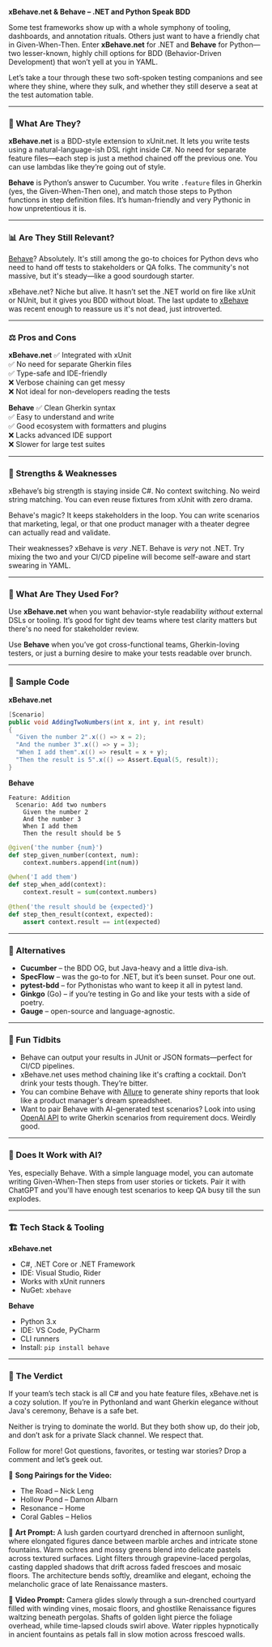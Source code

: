 **xBehave.net & Behave – .NET and Python Speak BDD**

Some test frameworks show up with a whole symphony of tooling, dashboards, and annotation rituals. Others just want to have a friendly chat in Given-When-Then. Enter **xBehave.net** for .NET and **Behave** for Python—two lesser-known, highly chill options for BDD (Behavior-Driven Development) that won’t yell at you in YAML.

Let’s take a tour through these two soft-spoken testing companions and see where they shine, where they sulk, and whether they still deserve a seat at the test automation table.

---

### 🧾 What Are They?

**xBehave.net** is a BDD-style extension to xUnit.net. It lets you write tests using a natural-language-ish DSL right inside C#. No need for separate feature files—each step is just a method chained off the previous one. You can use lambdas like they’re going out of style.

**Behave** is Python’s answer to Cucumber. You write `.feature` files in Gherkin (yes, the Given-When-Then one), and match those steps to Python functions in step definition files. It’s human-friendly and very Pythonic in how unpretentious it is.

---

### 📊 Are They Still Relevant?

[Behave](https://behave.readthedocs.io/en/latest/)? Absolutely. It's still among the go-to choices for Python devs who need to hand off tests to stakeholders or QA folks. The community's not massive, but it's steady—like a good sourdough starter.

xBehave.net? Niche but alive. It hasn’t set the .NET world on fire like xUnit or NUnit, but it gives you BDD without bloat. The last update to [xBehave](https://github.com/xbehave/xbehave.net) was recent enough to reassure us it's not dead, just introverted.

---

### ⚖️ Pros and Cons

**xBehave.net**
✅ Integrated with xUnit  
✅ No need for separate Gherkin files  
✅ Type-safe and IDE-friendly  
❌ Verbose chaining can get messy  
❌ Not ideal for non-developers reading the tests

**Behave**
✅ Clean Gherkin syntax  
✅ Easy to understand and write  
✅ Good ecosystem with formatters and plugins  
❌ Lacks advanced IDE support  
❌ Slower for large test suites

---

### 💪 Strengths & Weaknesses

xBehave’s big strength is staying inside C#. No context switching. No weird string matching. You can even reuse fixtures from xUnit with zero drama.

Behave's magic? It keeps stakeholders in the loop. You can write scenarios that marketing, legal, or that one product manager with a theater degree can actually read and validate.

Their weaknesses? xBehave is *very* .NET. Behave is *very* not .NET. Try mixing the two and your CI/CD pipeline will become self-aware and start swearing in YAML.

---

### 🧩 What Are They Used For?

Use **xBehave.net** when you want behavior-style readability *without* external DSLs or tooling. It’s good for tight dev teams where test clarity matters but there's no need for stakeholder review.

Use **Behave** when you’ve got cross-functional teams, Gherkin-loving testers, or just a burning desire to make your tests readable over brunch.

---

### 🧪 Sample Code

**xBehave.net**

```csharp
[Scenario]
public void AddingTwoNumbers(int x, int y, int result)
{
  "Given the number 2".x(() => x = 2);
  "And the number 3".x(() => y = 3);
  "When I add them".x(() => result = x + y);
  "Then the result is 5".x(() => Assert.Equal(5, result));
}
```

**Behave**

```gherkin
Feature: Addition
  Scenario: Add two numbers
    Given the number 2
    And the number 3
    When I add them
    Then the result should be 5
```

```python
@given('the number {num}')
def step_given_number(context, num):
    context.numbers.append(int(num))

@when('I add them')
def step_when_add(context):
    context.result = sum(context.numbers)

@then('the result should be {expected}')
def step_then_result(context, expected):
    assert context.result == int(expected)
```

---

### 🔄 Alternatives

- **Cucumber** – the BDD OG, but Java-heavy and a little diva-ish.
- **SpecFlow** – was the go-to for .NET, but it’s been sunset. Pour one out.
- **pytest-bdd** – for Pythonistas who want to keep it all in pytest land.
- **Ginkgo** (Go) – if you’re testing in Go and like your tests with a side of poetry.
- **Gauge** – open-source and language-agnostic.

---

### 🧠 Fun Tidbits

- Behave can output your results in JUnit or JSON formats—perfect for CI/CD pipelines.
- xBehave.net uses method chaining like it's crafting a cocktail. Don’t drink your tests though. They’re bitter.
- You can combine Behave with [Allure](https://docs.qameta.io/allure/) to generate shiny reports that look like a product manager's dream spreadsheet.
- Want to pair Behave with AI-generated test scenarios? Look into using [OpenAI API](https://platform.openai.com/) to write Gherkin scenarios from requirement docs. Weirdly good.

---

### 🧬 Does It Work with AI?

Yes, especially Behave. With a simple language model, you can automate writing Given-When-Then steps from user stories or tickets. Pair it with ChatGPT and you'll have enough test scenarios to keep QA busy till the sun explodes.

---

### 🏗️ Tech Stack & Tooling

**xBehave.net**
- C#, .NET Core or .NET Framework
- IDE: Visual Studio, Rider
- Works with xUnit runners
- NuGet: `xbehave`

**Behave**
- Python 3.x
- IDE: VS Code, PyCharm
- CLI runners
- Install: `pip install behave`

---

### 🔮 The Verdict

If your team’s tech stack is all C# and you hate feature files, xBehave.net is a cozy solution. If you’re in Pythonland and want Gherkin elegance without Java's ceremony, Behave is a safe bet.

Neither is trying to dominate the world. But they both show up, do their job, and don’t ask for a private Slack channel. We respect that.

Follow for more! Got questions, favorites, or testing war stories? Drop a comment and let’s geek out.


🎵 **Song Pairings for the Video:**

* The Road – Nick Leng
* Hollow Pond – Damon Albarn
* Resonance – Home  
* Coral Gables – Helios  

🎨 **Art Prompt:**
A lush garden courtyard drenched in afternoon sunlight, where elongated figures dance between marble arches and intricate stone fountains. Warm ochres and mossy greens blend into delicate pastels across textured surfaces. Light filters through grapevine-laced pergolas, casting dappled shadows that drift across faded frescoes and mosaic floors. The architecture bends softly, dreamlike and elegant, echoing the melancholic grace of late Renaissance masters.

🎥 **Video Prompt:**
Camera glides slowly through a sun-drenched courtyard filled with winding vines, mosaic floors, and ghostlike Renaissance figures waltzing beneath pergolas. Shafts of golden light pierce the foliage overhead, while time-lapsed clouds swirl above. Water ripples hypnotically in ancient fountains as petals fall in slow motion across frescoed walls.


